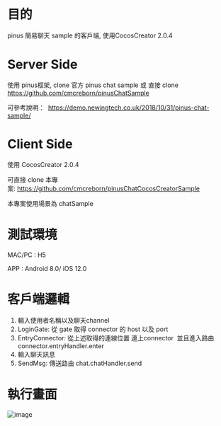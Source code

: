 # 目的
pinus 簡易聊天 sample 的客戶端, 使用CocosCreator 2.0.4

# Server Side
使用 pinus框架, clone 官方 pinus chat sample 或
直接 clone https://github.com/cmcreborn/pinusChatSample

可參考說明：  https://demo.newingtech.co.uk/2018/10/31/pinus-chat-sample/

# Client Side
使用 CocosCreator 2.0.4

可直接 clone 本專案: https://github.com/cmcreborn/pinusChatCocosCreatorSample

本專案使用場景為 chatSample

# 測試環境
MAC/PC : H5

APP : Android 8.0/ iOS 12.0

# 客戶端邏輯
1. 輸入使用者名稱以及聊天channel
2. LoginGate: 從 gate 取得 connector 的 host 以及 port
3. EntryConnector: 從上述取得的連線位置 連上connector  並且進入路由connector.entryHandler.enter
4. 輸入聊天訊息
5. SendMsg: 傳送路由 chat.chatHandler.send

# 執行畫面
![image](https://demo.newingtech.co.uk/wp-content/uploads/2018/10/%E8%9E%A2%E5%B9%95%E5%BF%AB%E7%85%A7-2018-11-01-%E4%B8%8B%E5%8D%882.59.49-1024x573.png)



